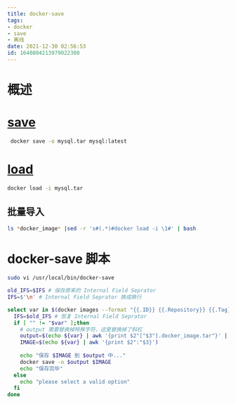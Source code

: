 ```yaml
---
title: docker-save
tags: 
- docker
- save
- 离线
date: 2021-12-30 02:56:53
id: 1640804213979022300
---
```

# 概述

#  [save](https://docs.docker.com/engine/reference/commandline/save/) 

```sh
 docker save -o mysql.tar mysql:latest
```

#  [load](https://docs.docker.com/engine/reference/commandline/load/) 

```sh
docker load -i mysql.tar
```

## 批量导入

```sh
ls *docker_image* |sed -r 's#(.*)#docker load -i \1#' | bash
```

# docker-save 脚本

```sh
sudo vi /usr/local/bin/docker-save
```

```sh
old_IFS=$IFS # 保存原来的 Internal Field Seprator 
IFS=$'\n' # Internal Field Seprator 换成换行

select var in $(docker images --format "{{.ID}} {{.Repository}} {{.Tag}}" | sort -k 2); do
  IFS=$old_IFS # 恢复 Internal Field Seprator 
  if [ "" != "$var" ];then
    # output 需要替换掉特殊字符，这里替换掉了斜杠
    output=$(echo ${var} | awk '{print $2"["$3"].docker_image.tar"}' | sed 's/[\x2F]/./g')
    IMAGE=$(echo ${var} | awk '{print $2":"$3}')
    
    echo "保存 $IMAGE 到 $output 中..."
    docker save -o $output $IMAGE
    echo "保存完毕"
  else
    echo "please select a valid option"
  fi 
done

```









